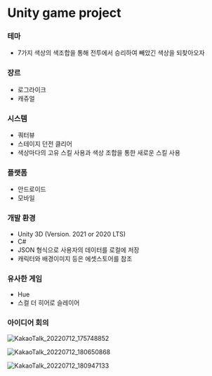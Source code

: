 # Unity game project

### 테마 
- 7가지 색상의 색조합을 통해 전투에서 승리하여 빼았긴 색상을 되찾아오자
### 장르 
- 로그라이크 
- 캐쥬얼
### 시스템 
- 쿼터뷰 
- 스테이지 던전 클리어
- 색상마다의 고유 스킬 사용과 색상 조합을 통한 새로운 스킬 사용
### 플랫폼 
- 안드로이드 
- 모바일
### 개발 환경
- Unity 3D (Version. 2021 or 2020 LTS)
- C#
- JSON 형식으로 사용자의 데이터를 로컬에 저장
- 캐릭터와 배경이미지 등은 에셋스토어를 참조

### 유사한 게임
- Hue
- 스컬 더 히어로 슬레이어


### 아이디어 회의

![KakaoTalk_20220712_175748852](https://user-images.githubusercontent.com/79950091/178471008-da1ab3ee-fce9-4e03-a19f-e57493a6230f.jpg)

![KakaoTalk_20220712_180650868](https://user-images.githubusercontent.com/79950091/178471035-5a8b14c2-0e68-404b-97b8-4c764d71cae0.jpg)

![KakaoTalk_20220712_180947133](https://user-images.githubusercontent.com/79950091/178471050-84bcb08c-e5b2-4e10-a0d4-4fdeb6ace865.jpg)

